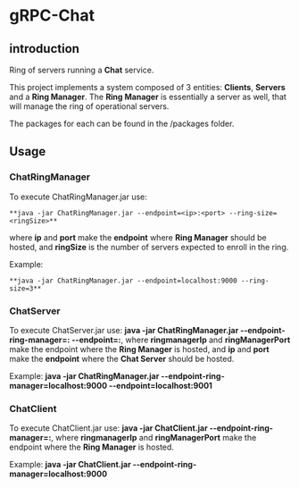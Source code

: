 # gRPC-Chat

## introduction

Ring of servers running a **Chat** service.

This project implements a system composed of 3 entities: **Clients**, **Servers** and a **Ring Manager**. The **Ring Manager** is essentially a server as well, that will manage the ring of operational servers.

The packages for each can be found in the /packages folder.

## Usage

### ChatRingManager

To execute ChatRingManager.jar use: 

```
**java -jar ChatRingManager.jar --endpoint=<ip>:<port> --ring-size=<ringSize>** 
```
  
where **ip** and **port** make the **endpoint** where **Ring Manager** should be hosted, and **ringSize** is the number of servers expected to enroll in the ring.

Example: 
```
**java -jar ChatRingManager.jar --endpoint=localhost:9000 --ring-size=3**
```

### ChatServer

To execute ChatServer.jar use: **java -jar ChatRingManager.jar --endpoint-ring-manager=<ringmanagerIp>:<ringManagerPort> --endpoint=<ip>:<port>**, where **ringmanagerIp** and **ringManagerPort** make the endpoint where the **Ring Manager** is hosted, and **ip** and **port** make the **endpoint** where the **Chat Server** should be hosted.

Example: **java -jar ChatRingManager.jar --endpoint-ring-manager=localhost:9000 --endpoint=localhost:9001**

### ChatClient

To execute ChatClient.jar use: **java -jar ChatClient.jar --endpoint-ring-manager=<ringmanagerIp>:<ringManagerPort>**, where **ringmanagerIp** and **ringManagerPort** make the endpoint where the **Ring Manager** is hosted.

Example: **java -jar ChatClient.jar --endpoint-ring-manager=localhost:9000**
